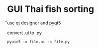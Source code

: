 # GUI Thai fish sorting
ีuse qt designer and pyqt5

convert .ui to .py
``` shell
pyuic5 -x file.ui -o file.py
```
